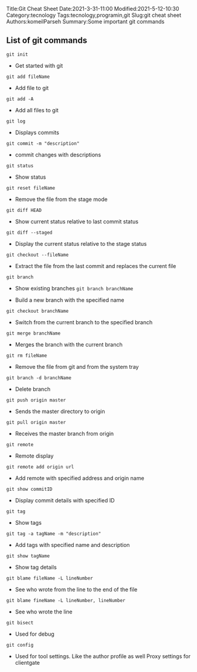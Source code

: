 Title:Git Cheat Sheet
Date:2021-3-31-11:00
Modified:2021-5-12-10:30
Category:tecnology
Tags:tecnology,programin,git
Slug:git cheat sheet
Authors:komeilParseh
Summary:Some important git commands

## List of git commands

`git init`

- Get started with git

`git add fileName`

- Add file to git

`git add -A`

- Add all files to git

`git log`

- Displays commits

`git commit -m "description"`

- commit changes with descriptions

`git status`

- Show status

`git reset fileName`

- Remove the file from the stage mode

`git diff HEAD`

- Show current status relative to last commit status

`git diff --staged`

- Display the current status relative to the stage status

`git checkout --fileName`

- Extract the file from the last commit and replaces the current file

`git branch`

- Show existing branches
  `git branch branchName`

- Build a new branch with the specified name

`git checkout branchName`

- Switch from the current branch to the specified branch

`git merge branchName`

- Merges the branch with the current branch

`git rm fileName`

- Remove the file from git and from the system tray

`git branch -d branchName`

- Delete branch

`git push origin master`

- Sends the master directory to origin

`git pull origin master`

- Receives the master branch from origin

`git remote`

- Remote display

`git remote add origin url`

- Add remote with specified address and origin name

`git show commitID`

- Display commit details with specified ID

`git tag`

- Show tags

`git tag -a tagName -m "description"`

- Add tags with specified name and description

`git show tagName`

- Show tag details

`git blame fileName -L lineNumber`

- See who wrote from the line to the end of the file

`git blame fineName -L lineNumber, lineNumber`

- See who wrote the line

`git bisect`

- Used for debug

`git config`

- Used for tool settings. Like the author profile as well Proxy settings for clientgate
